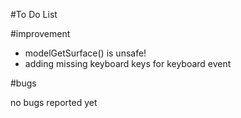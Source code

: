 #To Do List

#improvement

- modelGetSurface() is unsafe!
- adding missing keyboard keys for keyboard event

#bugs

no bugs reported yet
